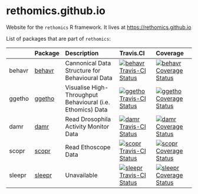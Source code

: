 # rethomics.github.io
Website for the `rethomics` R framework.
It lives at https://rethomics.github.io

List of packages that are part of `rethomics`:

|       |Package                                       |Description                                                |Travis.CI                                                                                                                      |Coverage                                                                                                                                                |
|:------|:---------------------------------------------|:----------------------------------------------------------|:------------------------------------------------------------------------------------------------------------------------------|:-------------------------------------------------------------------------------------------------------------------------------------------------------|
|behavr |[behavr](https://github.com/rethomics/behavr) |Cannonical Data Structure for Behavioural Data             |[![behavr Travis-CI Status](https://travis-ci.org/rethomics/behavr.svg?branch=master)](https://travis-ci.org/rethomics/behavr) |[![behavr Coverage Status](https://img.shields.io/codecov/c/github/rethomics/behavr/master.svg)](https://codecov.io/github/behavr/behavr?branch=master) |
|ggetho |[ggetho](https://github.com/rethomics/ggetho) |Visualise High-Throughput Behavioural (i.e. Ethomics) Data |[![ggetho Travis-CI Status](https://travis-ci.org/rethomics/ggetho.svg?branch=master)](https://travis-ci.org/rethomics/ggetho) |[![ggetho Coverage Status](https://img.shields.io/codecov/c/github/rethomics/ggetho/master.svg)](https://codecov.io/github/ggetho/behavr?branch=master) |
|damr   |[damr](https://github.com/rethomics/damr)     |Read Drosophila Activity Monitor Data                      |[![damr Travis-CI Status](https://travis-ci.org/rethomics/damr.svg?branch=master)](https://travis-ci.org/rethomics/damr)       |[![damr Coverage Status](https://img.shields.io/codecov/c/github/rethomics/damr/master.svg)](https://codecov.io/github/damr/behavr?branch=master)       |
|scopr  |[scopr](https://github.com/rethomics/scopr)   |Read Ethoscope Data                                        |[![scopr Travis-CI Status](https://travis-ci.org/rethomics/scopr.svg?branch=master)](https://travis-ci.org/rethomics/scopr)    |[![scopr Coverage Status](https://img.shields.io/codecov/c/github/rethomics/scopr/master.svg)](https://codecov.io/github/scopr/behavr?branch=master)    |
|sleepr |[sleepr](https://github.com/rethomics/sleepr) |Unavailable                                                |[![sleepr Travis-CI Status](https://travis-ci.org/rethomics/sleepr.svg?branch=master)](https://travis-ci.org/rethomics/sleepr) |[![sleepr Coverage Status](https://img.shields.io/codecov/c/github/rethomics/sleepr/master.svg)](https://codecov.io/github/sleepr/behavr?branch=master) |
